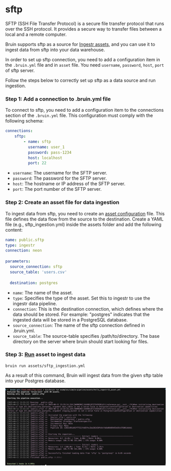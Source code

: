 # sftp
SFTP (SSH File Transfer Protocol) is a secure file transfer protocol that runs over the SSH protocol. It provides a secure way to transfer files between a local and a remote computer.


Bruin supports sftp as a source for [Ingestr assets](/assets/ingestr), and you can use it to ingest data from sftp into your data warehouse.

In order to set up sftp connection, you need to add a configuration item in the `.bruin.yml` file and in `asset` file. You need `username`, `password`, `host`, `port` of sftp server.

Follow the steps below to correctly set up sftp as a data source and run ingestion.

### Step 1: Add a connection to .bruin.yml file

To connect to sftp, you need to add a configuration item to the connections section of the `.bruin.yml` file. This configuration must comply with the following schema:

```yaml
connections:
    sftp:
        - name: sftp
          username: user_1
          password: pass-1234
          host: localhost
          port: 22
```

- `username`: The username for the SFTP server.
- `password`: The password for the SFTP server.
- `host`: The hostname or IP address of the SFTP server.
- `port`: The port number of the SFTP server.

### Step 2: Create an asset file for data ingestion

To ingest data from sftp, you need to create an [asset configuration](/assets/ingestr#asset-structure) file. This file defines the data flow from the source to the destination. Create a YAML file (e.g., sftp_ingestion.yml) inside the assets folder and add the following content:

```yaml
name: public.sftp
type: ingestr
connection: neon

parameters:
  source_connection: sftp
  source_table: 'users.csv'

  destination: postgres
```

- `name`: The name of the asset.
- `type`: Specifies the type of the asset. Set this to ingestr to use the ingestr data pipeline.
- `connection`: This is the destination connection, which defines where the data should be stored. For example: "postgres" indicates that the ingested data will be stored in a PostgreSQL database.
- `source_connection`: The name of the sftp connection defined in .bruin.yml.
- `source_table`: The source-table specifies /path/to/directory. The base directory on the server where bruin should start looking for files.

### Step 3: [Run](/commands/run) asset to ingest data
```     
bruin run assets/sftp_ingestion.yml
```
As a result of this command, Bruin will ingest data from the given sftp table into your Postgres database.



<img alt="sftp" src="./media/sftp_ingestion.png">